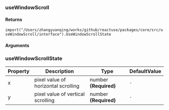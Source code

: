 ### useWindowScroll

#### Returns
`import("/Users/zhangyuanqing/works/github/reactuse/packages/core/src/useWindowScroll/interface").UseWindowScrollState`

#### Arguments


### useWindowScrollState

|Property|Description|Type|DefaultValue|
|---|---|---|---|
|x|pixel value of horizontal scrolling|number  **(Required)**|`-`|
|y|pixel value of vertical scrolling|number  **(Required)**|`-`|